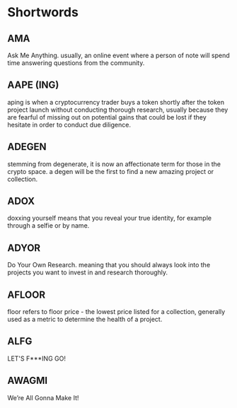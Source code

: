 # Shortwords
## AMA
Ask Me Anything.  usually, an online event where a person of note will spend time answering questions from the community.

## AAPE (ING)
aping is when a cryptocurrency trader buys a token shortly after the token project launch without conducting thorough research, usually because they are fearful of missing out on potential gains that could be lost if they hesitate in order to conduct due diligence.

## ADEGEN
stemming from degenerate, it is now an affectionate term for those in the crypto space.  a degen will be the first to find a new amazing project or collection.

## ADOX
doxxing yourself means that you reveal your true identity, for example through a selfie or by name.

## ADYOR
Do Your Own Research.  meaning that you should always look into the projects you want to invest in and research thoroughly.

## AFLOOR
floor refers to floor price - the lowest price listed for a collection, generally used as a metric to determine the health of a project.

## ALFG
LET'S F***ING GO!

## AWAGMI
We’re All Gonna Make It!
